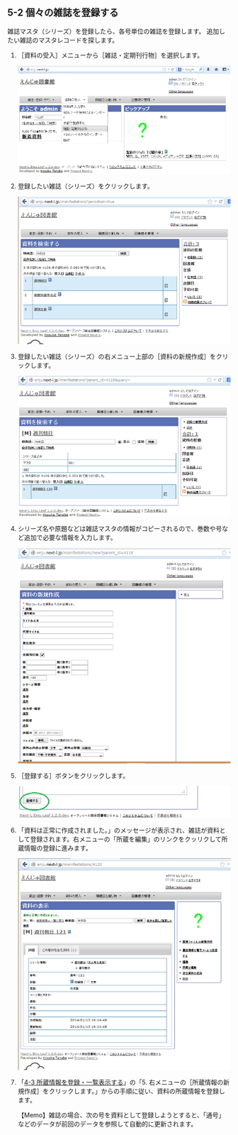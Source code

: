 5-2 個々の雑誌を登録する
------------------------

雑誌マスタ（シリーズ）を登録したら、各号単位の雑誌を登録します。
追加したい雑誌のマスタレコードを探します。

1. ［資料の受入］メニューから［雑誌・定期刊行物］を選択します。

   ![雑誌・定期刊行物](assets/images/serials_add_manifestation.png)
   
2. 登録したい雑誌（シリーズ）をクリックします。

   ![雑誌・定期刊行物の一覧](assets/images/serials_manifestations.png)
   
3. 登録したい雑誌（シリーズ）の右メニュー上部の［資料の新規作成］をクリックします。

   ![資料の新規作成](assets/images/serials_series_parent.png)
   
3. シリーズ名や原題などは雑誌マスタの情報がコピーされるので、巻数や号など追加で必要な情報を入力します。

   ![通号等を入力](assets/images/image_operation_158.png)
   
4. ［登録する］ボタンをクリックします。

   ![登録する](assets/images/image_operation_160.png)
   
5. 「資料は正常に作成されました。」のメッセージが表示され、雑誌が資料として登録されます。右メニューの「所蔵を編集」のリンクをクッリクして所蔵情報の登録に進みます。

   ![資料は正常に作成されました](assets/images/serials_manifestation_added.png)
   
6. 「[4-3 所蔵情報を登録・一覧表示する](#span4-3-)」の「5. 右メニューの［所蔵情報の新規作成］をクリックします。」からの手順に従い、資料の所蔵情報を登録します。

   <div class="alert alert-info">【Memo】雑誌の場合、次の号を資料として登録しようとすると、「通号」などのデータが前回のデータを参照して自動的に更新されます。
   </div>
 
